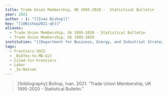 ```yaml
---
title: Trade Union Membership, UK 1995-2020 -  Statistical Bulletin
year: 2021
author - 1: "[[Ivan Bishop]]"
key: "[[@Bishop2021-qh]]"
aliases:
  - Trade Union Membership, Uk 1995-2020 - Statistical Bulletin
  - Trade Union Membership, Uk 1995-2020
institution: "[[Department for Business, Energy, and Industrial Strategy]]"
tags:
  - Frontiers-2022
  - _BibTex-to-MD-Git
  - Cited-for-Frontiers
  - Labor
  - _In-Notion
---
```


> [!bibliography]
> Bishop, Ivan. 2021. “Trade Union Membership, UK 1995-2020 -  Statistical Bulletin.”